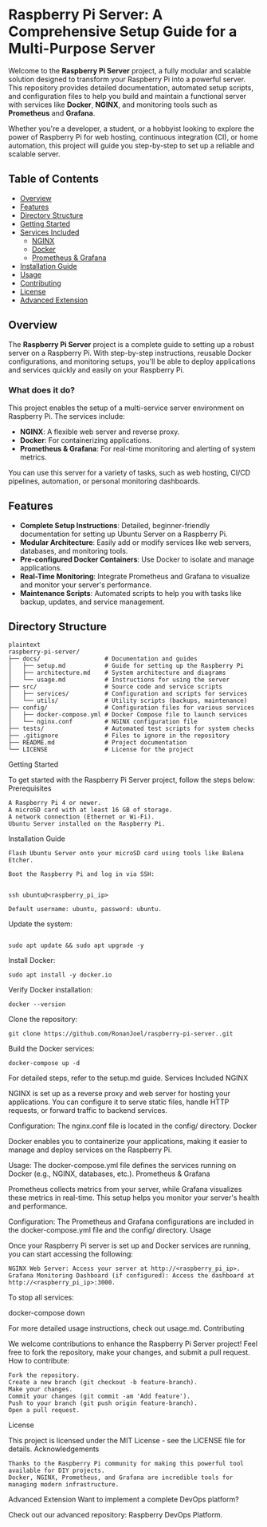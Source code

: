 # Raspberry Pi Server: A Comprehensive Setup Guide for a Multi-Purpose Server

Welcome to the **Raspberry Pi Server** project, a fully modular and scalable solution designed to transform your Raspberry Pi into a powerful server. This repository provides detailed documentation, automated setup scripts, and configuration files to help you build and maintain a functional server with services like **Docker**, **NGINX**, and monitoring tools such as **Prometheus** and **Grafana**.

Whether you're a developer, a student, or a hobbyist looking to explore the power of Raspberry Pi for web hosting, continuous integration (CI), or home automation, this project will guide you step-by-step to set up a reliable and scalable server.

## Table of Contents
- [Overview](#overview)
- [Features](#features)
- [Directory Structure](#directory-structure)
- [Getting Started](#getting-started)
- [Services Included](#services-included)
  - [NGINX](#nginx)
  - [Docker](#docker)
  - [Prometheus & Grafana](#prometheus--grafana)
- [Installation Guide](#installation-guide)
- [Usage](#usage)
- [Contributing](#contributing)
- [License](#license)
- [Advanced Extension](#advanced-extension)

## Overview
The **Raspberry Pi Server** project is a complete guide to setting up a robust server on a Raspberry Pi. With step-by-step instructions, reusable Docker configurations, and monitoring setups, you'll be able to deploy applications and services quickly and easily on your Raspberry Pi.

### What does it do?
This project enables the setup of a multi-service server environment on Raspberry Pi. The services include:
- **NGINX**: A flexible web server and reverse proxy.
- **Docker**: For containerizing applications.
- **Prometheus & Grafana**: For real-time monitoring and alerting of system metrics.

You can use this server for a variety of tasks, such as web hosting, CI/CD pipelines, automation, or personal monitoring dashboards.

## Features
- **Complete Setup Instructions**: Detailed, beginner-friendly documentation for setting up Ubuntu Server on a Raspberry Pi.
- **Modular Architecture**: Easily add or modify services like web servers, databases, and monitoring tools.
- **Pre-configured Docker Containers**: Use Docker to isolate and manage applications.
- **Real-Time Monitoring**: Integrate Prometheus and Grafana to visualize and monitor your server's performance.
- **Maintenance Scripts**: Automated scripts to help you with tasks like backup, updates, and service management.

## Directory Structure

```
plaintext
raspberry-pi-server/
├── docs/                  # Documentation and guides
│   ├── setup.md           # Guide for setting up the Raspberry Pi
│   ├── architecture.md    # System architecture and diagrams
│   └── usage.md           # Instructions for using the server
├── src/                   # Source code and service scripts
│   ├── services/          # Configuration and scripts for services
│   └── utils/             # Utility scripts (backups, maintenance)
├── config/                # Configuration files for various services
│   ├── docker-compose.yml # Docker Compose file to launch services
│   └── nginx.conf         # NGINX configuration file
├── tests/                 # Automated test scripts for system checks
├── .gitignore             # Files to ignore in the repository
├── README.md              # Project documentation
└── LICENSE                # License for the project

```

Getting Started

To get started with the Raspberry Pi Server project, follow the steps below:
Prerequisites

    A Raspberry Pi 4 or newer.
    A microSD card with at least 16 GB of storage.
    A network connection (Ethernet or Wi-Fi).
    Ubuntu Server installed on the Raspberry Pi.

Installation Guide

    Flash Ubuntu Server onto your microSD card using tools like Balena Etcher.

    Boot the Raspberry Pi and log in via SSH:
```

ssh ubuntu@<raspberry_pi_ip>
```
```
Default username: ubuntu, password: ubuntu.
```
Update the system:

``` 

sudo apt update && sudo apt upgrade -y
```
Install Docker:
```
sudo apt install -y docker.io
```
Verify Docker installation:
```
docker --version
```
Clone the repository:
```
git clone https://github.com/RonanJoel/raspberry-pi-server..git
``` 
Build the Docker services:

    docker-compose up -d

For detailed steps, refer to the setup.md guide.
Services Included
NGINX

NGINX is set up as a reverse proxy and web server for hosting your applications. You can configure it to serve static files, handle HTTP requests, or forward traffic to backend services.

Configuration: The nginx.conf file is located in the config/ directory.
Docker

Docker enables you to containerize your applications, making it easier to manage and deploy services on the Raspberry Pi.

Usage: The docker-compose.yml file defines the services running on Docker (e.g., NGINX, databases, etc.).
Prometheus & Grafana

Prometheus collects metrics from your server, while Grafana visualizes these metrics in real-time. This setup helps you monitor your server's health and performance.

Configuration: The Prometheus and Grafana configurations are included in the docker-compose.yml file and the config/ directory.
Usage

Once your Raspberry Pi server is set up and Docker services are running, you can start accessing the following:

    NGINX Web Server: Access your server at http://<raspberry_pi_ip>.
    Grafana Monitoring Dashboard (if configured): Access the dashboard at http://<raspberry_pi_ip>:3000.

To stop all services:

docker-compose down

For more detailed usage instructions, check out usage.md.
Contributing

We welcome contributions to enhance the Raspberry Pi Server project! Feel free to fork the repository, make your changes, and submit a pull request.
How to contribute:

    Fork the repository.
    Create a new branch (git checkout -b feature-branch).
    Make your changes.
    Commit your changes (git commit -am 'Add feature').
    Push to your branch (git push origin feature-branch).
    Open a pull request.

License

This project is licensed under the MIT License - see the LICENSE file for details.
Acknowledgements

    Thanks to the Raspberry Pi community for making this powerful tool available for DIY projects.
    Docker, NGINX, Prometheus, and Grafana are incredible tools for managing modern infrastructure.

Advanced Extension
Want to implement a complete DevOps platform?

Check out our advanced repository: Raspberry DevOps Platform.

